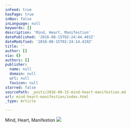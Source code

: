 ```yaml
---
inFeed: true
hasPage: true
inNav: false
inLanguage: null
keywords: []
description: 'Mind, Heart, Manifestion'
datePublished: '2016-08-15T02:24:44.483Z'
dateModified: '2016-08-15T02:24:14.419Z'
title: ''
author: []
via: {}
authors: []
publisher:
  name: null
  domain: null
  url: null
  favicon: null
starred: false
sourcePath: _posts/2016-08-15-mind-heart-manifestion.md
url: mind-heart-manifestion/index.html
_type: Article

---
```

Mind, Heart, Manifestion
![](https://the-grid-user-content.s3-us-west-2.amazonaws.com/f7c4c78d-0305-4da2-bdbe-43531a75c642.png)